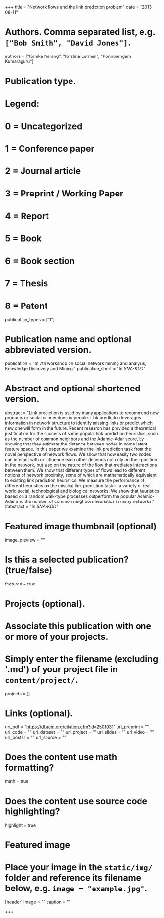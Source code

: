 +++
title = "Network flows and the link prediction problem"
date = "2013-08-11"

# Authors. Comma separated list, e.g. `["Bob Smith", "David Jones"]`.
authors = ["Kanika Narang", "Kristina Lerman",  "Ponnurangam Kumaraguru"]

# Publication type.
# Legend:
# 0 = Uncategorized
# 1 = Conference paper
# 2 = Journal article
# 3 = Preprint / Working Paper
# 4 = Report
# 5 = Book
# 6 = Book section
# 7 = Thesis
# 8 = Patent
publication_types = ["1"]

# Publication name and optional abbreviated version.
publication = "In 7th workshop on social network mining and analysis, Knowledge Discovery and Mining."
publication_short = "In *SNA-KDD*"

# Abstract and optional shortened version.
abstract = "Link prediction is used by many applications to recommend new products or social connections to people. Link prediction leverages information in network structure to identify missing links or predict which new one will form in the future. Recent research has provided a theoretical justification for the success of some popular link prediction heuristics, such as the number of common neighbors and the Adamic-Adar score, by showing that they estimate the distance between nodes in some latent feature space. In this paper we examine the link prediction task from the novel perspective of network flows. We show that how easily two nodes can interact with or influence each other depends not only on their position in the network, but also on the nature of the flow that mediates interactions between them. We show that different types of flows lead to different notions of network proximity, some of which are mathematically equivalent to existing link prediction heuristics. We measure the performance of different heuristics on the missing link prediction task in a variety of real-world social, technological and biological networks. We show that heuristics based on a random walk-type processes outperform the popular Adamic-Adar and the number of common neighbors heuristics in many networks."
#abstract = "In *SNA-KDD*"

# Featured image thumbnail (optional)
image_preview = ""

# Is this a selected publication? (true/false)
featured = true

# Projects (optional).
#   Associate this publication with one or more of your projects.
#   Simply enter the filename (excluding '.md') of your project file in `content/project/`.
projects = []

# Links (optional).
url_pdf = "https://dl.acm.org/citation.cfm?id=2501031"
url_preprint = ""
url_code = ""
url_dataset = ""
url_project = ""
url_slides = ""
url_video = ""
url_poster = ""
url_source = ""

# Does the content use math formatting?
math = true

# Does the content use source code highlighting?
highlight = true

# Featured image
# Place your image in the `static/img/` folder and reference its filename below, e.g. `image = "example.jpg"`.
[header]
image = ""
caption = ""

+++
